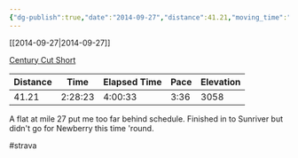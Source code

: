 ```yaml
---
{"dg-publish":true,"date":"2014-09-27","distance":41.21,"moving_time":"2:28:23","elapsed_time":"4:00:33","pace":"3:36","total_elevation_gain":3058,"url":"https://www.strava.com/activities/200263968","permalink":"/01-personal/strava/2014-09-27-century-cut-short/","dgPassFrontmatter":true}
---
```



[[2014-09-27\|2014-09-27]]

[Century Cut Short](https://www.strava.com/activities/200263968)

| Distance | Time    | Elapsed Time | Pace | Elevation |
| -------- | ------- | ------------ | ---- | --------- |
| 41.21    | 2:28:23 | 4:00:33      | 3:36 | 3058      |


A flat at mile 27 put me too far behind schedule. Finished in to Sunriver but didn't go for Newberry this time 'round.

#strava
